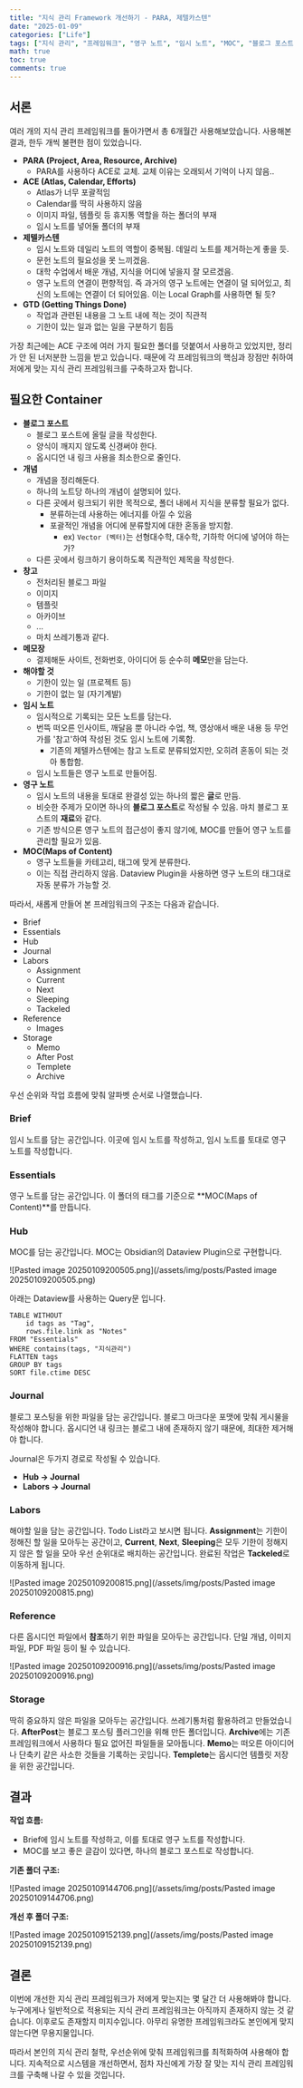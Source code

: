 ```yaml
---
title: "지식 관리 Framework 개선하기 - PARA, 제텔카스텐"
date: "2025-01-09"
categories: ["Life"]
tags: ["지식 관리", "프레임워크", "영구 노트", "임시 노트", "MOC", "블로그 포스트", "작업 흐름", "Dataview Plugin"]
math: true
toc: true
comments: true
---
```


## 서론

여러 개의 지식 관리 프레임워크를 돌아가면서 총 6개월간 사용해보았습니다. 사용해본 결과, 한두 개씩 불편한 점이 있었습니다.

- **PARA (Project, Area, Resource, Archive)**
	- PARA를 사용하다 ACE로 교체. 교체 이유는 오래되서 기억이 나지 않음..
- **ACE (Atlas, Calendar, Efforts)**
	- Atlas가 너무 포괄적임
	- Calendar를 딱히 사용하지 않음
	- 이미지 파일, 템플릿 등 휴지통 역할을 하는 폴더의 부재
	- 임시 노트를 넣어둘 폴더의 부재
- **제텔카스텐**
	- 임시 노트와 데일리 노트의 역할이 중복됨. 데일리 노트를 제거하는게 좋을 듯.
	- 문헌 노트의 필요성을 못 느끼겠음.
	- 대학 수업에서 배운 개념, 지식을 어디에 넣을지 잘 모르겠음.
	- 영구 노트의 연결이 편향적임. 즉 과거의 영구 노트에는 연결이 덜 되어있고, 최신의 노트에는 연결이 더 되어있음. 이는 Local Graph를 사용하면 될 듯?
- **GTD (Getting Things Done)**
	- 작업과 관련된 내용을 그 노트 내에 적는 것이 직관적
	- 기한이 있는 일과 없는 일을 구분하기 힘듬

가장 최근에는 ACE 구조에 여러 가지 필요한 폴더를 덧붙여서 사용하고 있었지만, 정리가 안 된 너저분한 느낌을 받고 있습니다. 때문에 각 프레임워크의 핵심과 장점만 취하여 저에게 맞는 지식 관리 프레임워크를 구축하고자 합니다.

## 필요한 Container

- **블로그 포스트**
	- 블로그 포스트에 올릴 글을 작성한다.
	- 양식이 깨지지 않도록 신경써야 한다.
	- 옵시디언 내 링크 사용을 최소한으로 줄인다.
- **개념**
	- 개념을 정리해둔다.
	- 하나의 노트당 하나의 개념이 설명되어 있다.
	- 다른 곳에서 링크되기 위한 목적으로, 폴더 내에서 지식을 분류할 필요가 없다.
		- 분류하는데 사용하는 에너지를 아낄 수 있음
		- 포괄적인 개념을 어디에 분류할지에 대한 혼동을 방지함. 
			- ex) `Vector (벡터)`는 선형대수학, 대수학, 기하학 어디에 넣어야 하는가?
	- 다른 곳에서 링크하기 용이하도록 직관적인 제목을 작성한다.
- **창고**
	- 전처리된 블로그 파일
	- 이미지
	- 템플릿
	- 아카이브
	- ...
	- 마치 쓰레기통과 같다.
- **메모장**
	- 결제해둔 사이트, 전화번호, 아이디어 등 순수히 **메모**만을 담는다.
- **해야할 것**
	- 기한이 있는 일 (프로젝트 등)
	- 기한이 없는 일 (자기계발)
- **임시 노트**
	- 임시적으로 기록되는 모든 노트를 담는다.
	- 번뜩 떠오른 인사이트, 깨달음 뿐 아니라 수업, 책, 영상애서 배운 내용 등 무언가를 '참고'하여 작성된 것도 임시 노트에 기록함.
		- 기존의 제텔카스텐에는 참고 노트로 분류되었지만, 오히려 혼동이 되는 것 아 통합함.
	- 임시 노트들은 영구 노트로 만들어짐.
- **영구 노트**
	- 임시 노트의 내용을 토대로 완결성 있는 하나의 짧은 **글**로 만듬.
	- 비슷한 주제가 모이면 하나의 **블로그 포스트**로 작성될 수 있음. 마치 블로그 포스트의 **재료**와 같다.
	- 기존 방식으론 영구 노트의 접근성이 좋지 않기에, MOC를 만들어 영구 노트를 관리할 필요가 있음.
- **MOC(Maps of Content)**
	- 영구 노트들을 카테고리, 태그에 맞게 분류한다.
	- 이는 직접 관리하지 않음. Dataview Plugin을 사용하면 영구 노트의 태그대로 자동 분류가 가능할 것.

따라서, 새롭게 만들어 본 프레임워크의 구조는 다음과 같습니다.

- Brief
- Essentials
- Hub
- Journal
- Labors
	- Assignment
	- Current
	- Next
	- Sleeping
	- Tackeled
- Reference
	- Images
- Storage
	- Memo
	- After Post
	- Templete
	- Archive

우선 순위와 작업 흐름에 맞춰 알파벳 순서로 나열했습니다.

### Brief

임시 노트를 담는 공간입니다. 이곳에 임시 노트를 작성하고, 임시 노트를 토대로 영구 노트를 작성합니다.

### Essentials

영구 노트를 담는 공간입니다. 이 폴더의 태그를 기준으로 **MOC(Maps of Content)**를 만듭니다.

### Hub

MOC를 담는 공간입니다. MOC는 Obsidian의 Dataview Plugin으로 구현합니다.

![Pasted image 20250109200505.png](/assets/img/posts/Pasted image 20250109200505.png)

아래는 Dataview를 사용하는 Query문 입니다.

```
TABLE WITHOUT 
	id tags as "Tag", 
	rows.file.link as "Notes"
FROM "Essentials"
WHERE contains(tags, "지식관리")
FLATTEN tags
GROUP BY tags
SORT file.ctime DESC
```

### Journal

블로그 포스팅을 위한 파일을 담는 공간입니다. 블로그 마크다운 포맷에 맞춰 게시물을 작성해야 합니다. 옵시디언 내 링크는 블로그 내에 존재하지 않기 때문에, 최대한 제거해야 합니다.

Journal은 두가지 경로로 작성될 수 있습니다.
- **Hub -> Journal**
- **Labors -> Journal**

### Labors

해야할 일을 담는 공간입니다. Todo List라고 보시면 됩니다. **Assignment**는 기한이 정해진 할 일을 모아두는 공간이고, **Current**, **Next**, **Sleeping**은 모두 기한이 정해지지 않은 할 일을 모아 우선 순위대로 배치하는 공간입니다. 완료된 작업은 **Tackeled**로 이동하게 됩니다.

![Pasted image 20250109200815.png](/assets/img/posts/Pasted image 20250109200815.png)

### Reference

다른 옵시디언 파일에서 **참조**하기 위한 파일을 모아두는 공간입니다. 단일 개념, 이미지 파일, PDF 파일 등이 될 수 있습니다.

![Pasted image 20250109200916.png](/assets/img/posts/Pasted image 20250109200916.png)

### Storage

딱히 중요하지 않은 파일을 모아두는 공간입니다. 쓰레기통처럼 활용하려고 만들었습니다. **AfterPost**는 블로그 포스팅 플러그인을 위해 만든 폴더입니다. **Archive**에는 기존 프레임워크에서 사용하다 필요 없어진 파일들을 모아둡니다. **Memo**는 떠오른 아이디어나 단축키 같은 사소한 것들을 기록하는 곳입니다. **Templete**는 옵시디언 템플릿 저장을 위한 공간입니다.

## 결과

**작업 흐름:**
- Brief에 임시 노트를 작성하고, 이를 토대로 영구 노트를 작성합니다.
- MOC를 보고 좋은 글감이 있다면, 하나의 블로그 포스트로 작성합니다.

**기존 폴더 구조:**

![Pasted image 20250109144706.png](/assets/img/posts/Pasted image 20250109144706.png)

**개선 후 폴더 구조:**

![Pasted image 20250109152139.png](/assets/img/posts/Pasted image 20250109152139.png)

## 결론

이번에 개선한 지식 관리 프레임워크가 저에게 맞는지는 몇 달간 더 사용해봐야 합니다. 누구에게나 일반적으로 적용되는 지식 관리 프레임워크는 아직까지 존재하지 않는 것 같습니다. 이후로도 존재할지 미지수입니다. 아무리 유명한 프레임워크라도 본인에게 맞지 않는다면 무용지물입니다.

따라서 본인의 지식 관리 철학, 우선순위에 맞춰 프레임워크를 최적화하여 사용해야 합니다. 지속적으로 시스템을 개선하면서, 점차 자신에게 가장 잘 맞는 지식 관리 프레임워크를 구축해 나갈 수 있을 것입니다.